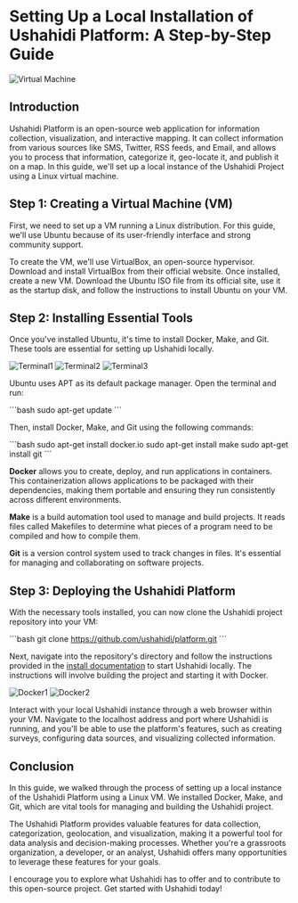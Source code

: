 # Setting Up a Local Installation of Ushahidi Platform: A Step-by-Step Guide

![Virtual Machine]()

## Introduction

Ushahidi Platform is an open-source web application for information collection, visualization, and interactive mapping. It can collect information from various sources like SMS, Twitter, RSS feeds, and Email, and allows you to process that information, categorize it, geo-locate it, and publish it on a map. In this guide, we'll set up a local instance of the Ushahidi Project using a Linux virtual machine. 

## Step 1: Creating a Virtual Machine (VM)

First, we need to set up a VM running a Linux distribution. For this guide, we'll use Ubuntu because of its user-friendly interface and strong community support. 

To create the VM, we'll use VirtualBox, an open-source hypervisor. Download and install VirtualBox from their official website. Once installed, create a new VM. Download the Ubuntu ISO file from its official site, use it as the startup disk, and follow the instructions to install Ubuntu on your VM. 

## Step 2: Installing Essential Tools

Once you've installed Ubuntu, it's time to install Docker, Make, and Git. These tools are essential for setting up Ushahidi locally.

![Terminal1](image-link)
![Terminal2](image-link)
![Terminal3](image-link)

Ubuntu uses APT as its default package manager. Open the terminal and run:

\`\`\`bash
sudo apt-get update
\`\`\`

Then, install Docker, Make, and Git using the following commands:

\`\`\`bash
sudo apt-get install docker.io
sudo apt-get install make
sudo apt-get install git
\`\`\`

**Docker** allows you to create, deploy, and run applications in containers. This containerization allows applications to be packaged with their dependencies, making them portable and ensuring they run consistently across different environments.

**Make** is a build automation tool used to manage and build projects. It reads files called Makefiles to determine what pieces of a program need to be compiled and how to compile them.

**Git** is a version control system used to track changes in files. It's essential for managing and collaborating on software projects.

## Step 3: Deploying the Ushahidi Platform

With the necessary tools installed, you can now clone the Ushahidi project repository into your VM:

\`\`\`bash
git clone https://github.com/ushahidi/platform.git
\`\`\`

Next, navigate into the repository's directory and follow the instructions provided in the [install documentation](https://github.com/ushahidi/platform) to start Ushahidi locally. The instructions will involve building the project and starting it with Docker.

![Docker1](image-link)
![Docker2](image-link)

Interact with your local Ushahidi instance through a web browser within your VM. Navigate to the localhost address and port where Ushahidi is running, and you'll be able to use the platform's features, such as creating surveys, configuring data sources, and visualizing collected information.

## Conclusion

In this guide, we walked through the process of setting up a local instance of the Ushahidi Platform using a Linux VM. We installed Docker, Make, and Git, which are vital tools for managing and building the Ushahidi project. 

The Ushahidi Platform provides valuable features for data collection, categorization, geolocation, and visualization, making it a powerful tool for data analysis and decision-making processes. Whether you're a grassroots organization, a developer, or an analyst, Ushahidi offers many opportunities to leverage these features for your goals.

I encourage you to explore what Ushahidi has to offer and to contribute to this open-source project. Get started with Ushahidi today!
